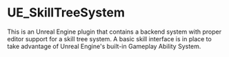 # UE_SkillTreeSystem
This is an Unreal Engine plugin that contains a backend system with proper editor support for a skill tree system. A basic skill interface is in place to take advantage of Unreal Engine's built-in Gameplay Ability System.

